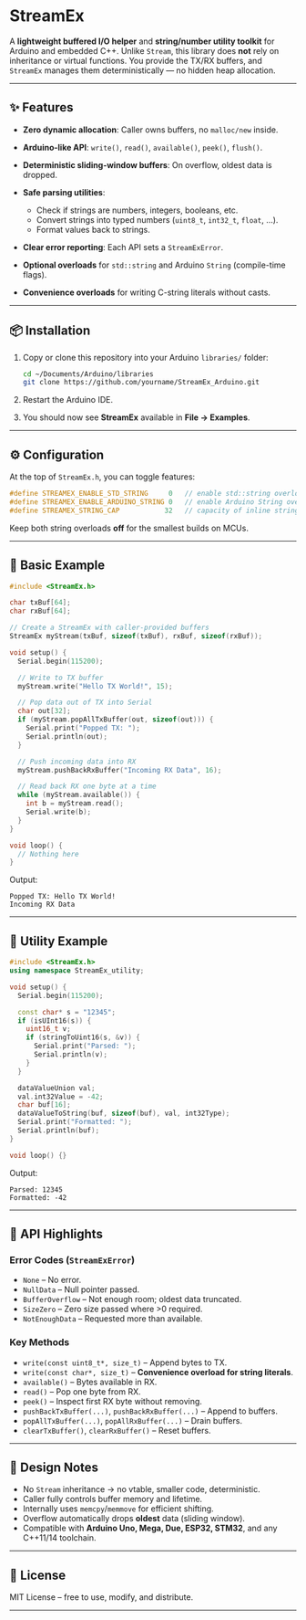 # StreamEx

A **lightweight buffered I/O helper** and **string/number utility toolkit** for Arduino and embedded C++.
Unlike `Stream`, this library does **not** rely on inheritance or virtual functions.
You provide the TX/RX buffers, and `StreamEx` manages them deterministically — no hidden heap allocation.

---

## ✨ Features

* **Zero dynamic allocation**: Caller owns buffers, no `malloc/new` inside.
* **Arduino-like API**: `write()`, `read()`, `available()`, `peek()`, `flush()`.
* **Deterministic sliding-window buffers**: On overflow, oldest data is dropped.
* **Safe parsing utilities**:

  * Check if strings are numbers, integers, booleans, etc.
  * Convert strings into typed numbers (`uint8_t`, `int32_t`, `float`, …).
  * Format values back to strings.
* **Clear error reporting**: Each API sets a `StreamExError`.
* **Optional overloads** for `std::string` and Arduino `String` (compile-time flags).
* **Convenience overloads** for writing C-string literals without casts.

---

## 📦 Installation

1. Copy or clone this repository into your Arduino `libraries/` folder:

   ```bash
   cd ~/Documents/Arduino/libraries
   git clone https://github.com/yourname/StreamEx_Arduino.git
   ```
2. Restart the Arduino IDE.
3. You should now see **StreamEx** available in **File → Examples**.

---

## ⚙️ Configuration

At the top of `StreamEx.h`, you can toggle features:

```cpp
#define STREAMEX_ENABLE_STD_STRING     0   // enable std::string overloads
#define STREAMEX_ENABLE_ARDUINO_STRING 0   // enable Arduino String overloads
#define STREAMEX_STRING_CAP           32   // capacity of inline stringValue buffer
```

Keep both string overloads **off** for the smallest builds on MCUs.

---

## 🚀 Basic Example

```cpp
#include <StreamEx.h>

char txBuf[64];
char rxBuf[64];

// Create a StreamEx with caller-provided buffers
StreamEx myStream(txBuf, sizeof(txBuf), rxBuf, sizeof(rxBuf));

void setup() {
  Serial.begin(115200);

  // Write to TX buffer
  myStream.write("Hello TX World!", 15);

  // Pop data out of TX into Serial
  char out[32];
  if (myStream.popAllTxBuffer(out, sizeof(out))) {
    Serial.print("Popped TX: ");
    Serial.println(out);
  }

  // Push incoming data into RX
  myStream.pushBackRxBuffer("Incoming RX Data", 16);

  // Read back RX one byte at a time
  while (myStream.available()) {
    int b = myStream.read();
    Serial.write(b);
  }
}

void loop() {
  // Nothing here
}
```

Output:

```
Popped TX: Hello TX World!
Incoming RX Data
```

---

## 🧰 Utility Example

```cpp
#include <StreamEx.h>
using namespace StreamEx_utility;

void setup() {
  Serial.begin(115200);

  const char* s = "12345";
  if (isUInt16(s)) {
    uint16_t v;
    if (stringToUint16(s, &v)) {
      Serial.print("Parsed: ");
      Serial.println(v);
    }
  }

  dataValueUnion val;
  val.int32Value = -42;
  char buf[16];
  dataValueToString(buf, sizeof(buf), val, int32Type);
  Serial.print("Formatted: ");
  Serial.println(buf);
}

void loop() {}
```

Output:

```
Parsed: 12345
Formatted: -42
```

---

## 📖 API Highlights

### Error Codes (`StreamExError`)

* `None` – No error.
* `NullData` – Null pointer passed.
* `BufferOverflow` – Not enough room; oldest data truncated.
* `SizeZero` – Zero size passed where >0 required.
* `NotEnoughData` – Requested more than available.

### Key Methods

* `write(const uint8_t*, size_t)` – Append bytes to TX.
* `write(const char*, size_t)` – **Convenience overload for string literals**.
* `available()` – Bytes available in RX.
* `read()` – Pop one byte from RX.
* `peek()` – Inspect first RX byte without removing.
* `pushBackTxBuffer(...)`, `pushBackRxBuffer(...)` – Append to buffers.
* `popAllTxBuffer(...)`, `popAllRxBuffer(...)` – Drain buffers.
* `clearTxBuffer()`, `clearRxBuffer()` – Reset buffers.

---

## 🔧 Design Notes

* No `Stream` inheritance → no vtable, smaller code, deterministic.
* Caller fully controls buffer memory and lifetime.
* Internally uses `memcpy`/`memmove` for efficient shifting.
* Overflow automatically drops **oldest** data (sliding window).
* Compatible with **Arduino Uno, Mega, Due, ESP32, STM32**, and any C++11/14 toolchain.

---

## 📜 License

MIT License – free to use, modify, and distribute.

---

